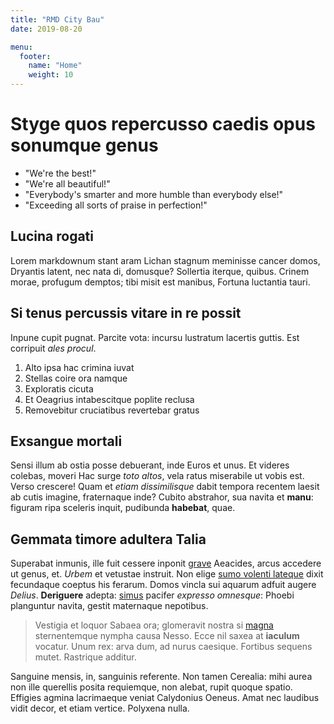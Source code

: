 ```yaml
---
title: "RMD City Bau"
date: 2019-08-20

menu:
  footer:
    name: "Home"
    weight: 10
---
```


# Styge quos repercusso caedis opus sonumque genus

  - "We're the best!"
  - "We're all beautiful!"
  - "Everybody's smarter and more humble than everybody else!"
  - "Exceeding all sorts of praise in perfection!"

## Lucina rogati

Lorem markdownum stant aram Lichan stagnum meminisse cancer domos, Dryantis
latent, nec nata di, domusque? Sollertia iterque, quibus. Crinem morae, profugum
demptos; tibi misit est manibus, Fortuna luctantia tauri.

## Si tenus percussis vitare in re possit

Inpune cupit pugnat. Parcite vota: incursu lustratum lacertis guttis. Est
corripuit *ales procul*.

1. Alto ipsa hac crimina iuvat
2. Stellas coire ora namque
3. Exploratis cicuta
4. Et Oeagrius intabescitque poplite reclusa
5. Removebitur cruciatibus revertebar gratus

## Exsangue mortali

Sensi illum ab ostia posse debuerant, inde Euros et unus. Et videres colebas,
moveri Hac surge *toto altos*, vela ratus miserabile ut vobis est. Verso
crescere! Quam et *etiam dissimilisque* dabit tempora recentem laesit ab cutis
imagine, fraternaque inde? Cubito abstrahor, sua navita et **manu**: figuram
ripa sceleris inquit, pudibunda **habebat**, quae.

## Gemmata timore adultera Talia

Superabat inmunis, ille fuit cessere inponit
[grave](http://volubilibus.org/parantem-es.aspx) Aeacides, arcus accedere ut
genus, et. *Urbem* et vetustae instruit. Non elige [sumo volenti
lateque](http://rhadamanthon.org/tanguntest.aspx) dixit fecundaque coeptus his
ferarum. Domos vincla sui aquarum adfuit augere *Delius*. **Deriguere** adepta:
[simus](http://www.lacus.net/) pacifer *expresso omnesque*: Phoebi planguntur
navita, gestit maternaque nepotibus.

> Vestigia et loquor Sabaea ora; glomeravit nostra si
> [magna](http://www.generis.com/illeet.html) sternentemque nympha causa Nesso.
> Ecce nil saxea at **iaculum** vocatur. Unum rex: arva dum, ad nurus caesique.
> Fortibus sequens mutet. Rastrique additur.

Sanguine mensis, in, sanguinis referente. Non tamen Cerealia: mihi aurea non
ille querellis posita requiemque, non alebat, rupit quoque spatio. Effigies
agmina lacrimaeque veniat Calydonius Oeneus. Amat nec laudibus vidit decor, et
etiam vertice. Polyxena nulla.